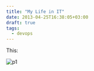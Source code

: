 ```yaml
---
title: "My Life in IT"
date: 2013-04-25T16:38:05+03:00
draft: true
tags:
  - devops
---
```


This:

![p1]

[p1]: /img/2013-04-25/1.jpg 
